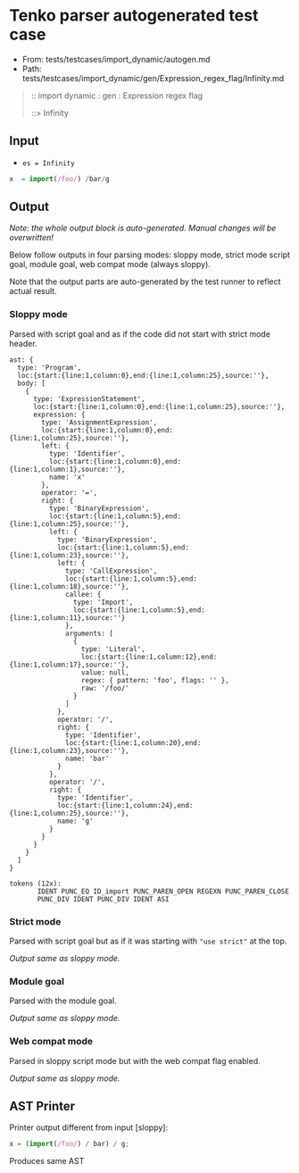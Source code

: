 # Tenko parser autogenerated test case

- From: tests/testcases/import_dynamic/autogen.md
- Path: tests/testcases/import_dynamic/gen/Expression_regex_flag/Infinity.md

> :: import dynamic : gen : Expression regex flag
>
> ::> Infinity

## Input

- `es = Infinity`

`````js
x  = import(/foo/) /bar/g
`````

## Output

_Note: the whole output block is auto-generated. Manual changes will be overwritten!_

Below follow outputs in four parsing modes: sloppy mode, strict mode script goal, module goal, web compat mode (always sloppy).

Note that the output parts are auto-generated by the test runner to reflect actual result.

### Sloppy mode

Parsed with script goal and as if the code did not start with strict mode header.

`````
ast: {
  type: 'Program',
  loc:{start:{line:1,column:0},end:{line:1,column:25},source:''},
  body: [
    {
      type: 'ExpressionStatement',
      loc:{start:{line:1,column:0},end:{line:1,column:25},source:''},
      expression: {
        type: 'AssignmentExpression',
        loc:{start:{line:1,column:0},end:{line:1,column:25},source:''},
        left: {
          type: 'Identifier',
          loc:{start:{line:1,column:0},end:{line:1,column:1},source:''},
          name: 'x'
        },
        operator: '=',
        right: {
          type: 'BinaryExpression',
          loc:{start:{line:1,column:5},end:{line:1,column:25},source:''},
          left: {
            type: 'BinaryExpression',
            loc:{start:{line:1,column:5},end:{line:1,column:23},source:''},
            left: {
              type: 'CallExpression',
              loc:{start:{line:1,column:5},end:{line:1,column:18},source:''},
              callee: {
                type: 'Import',
                loc:{start:{line:1,column:5},end:{line:1,column:11},source:''}
              },
              arguments: [
                {
                  type: 'Literal',
                  loc:{start:{line:1,column:12},end:{line:1,column:17},source:''},
                  value: null,
                  regex: { pattern: 'foo', flags: '' },
                  raw: '/foo/'
                }
              ]
            },
            operator: '/',
            right: {
              type: 'Identifier',
              loc:{start:{line:1,column:20},end:{line:1,column:23},source:''},
              name: 'bar'
            }
          },
          operator: '/',
          right: {
            type: 'Identifier',
            loc:{start:{line:1,column:24},end:{line:1,column:25},source:''},
            name: 'g'
          }
        }
      }
    }
  ]
}

tokens (12x):
       IDENT PUNC_EQ ID_import PUNC_PAREN_OPEN REGEXN PUNC_PAREN_CLOSE
       PUNC_DIV IDENT PUNC_DIV IDENT ASI
`````

### Strict mode

Parsed with script goal but as if it was starting with `"use strict"` at the top.

_Output same as sloppy mode._

### Module goal

Parsed with the module goal.

_Output same as sloppy mode._

### Web compat mode

Parsed in sloppy script mode but with the web compat flag enabled.

_Output same as sloppy mode._

## AST Printer

Printer output different from input [sloppy]:

````js
x = (import(/foo/) / bar) / g;
````

Produces same AST
